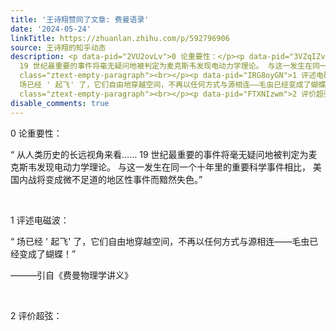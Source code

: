 ```yaml
---
title: '王诗翔赞同了文章: 费曼语录'
date: '2024-05-24'
linkTitle: https://zhuanlan.zhihu.com/p/592796906
source: 王诗翔的知乎动态
description: <p data-pid="2VU2ovLv">0 论重要性：</p><p data-pid="3VZqIZvR">“ 从人类历史的长远视角来看……
  19 世纪最重要的事件将毫无疑问地被判定为麦克斯韦发现电动力学理论。 与这一发生在同一个十年里的重要科学事件相比， 美国内战将变成微不足道的地区性事件而黯然失色。”</p><p
  class="ztext-empty-paragraph"><br></p><p data-pid="IRG8oyGN">1 评述电磁波：</p><p data-pid="espvk_fF">“
  场已经 ' 起飞' 了，它们自由地穿越空间，不再以任何方式与源相连——毛虫已经变成了蝴蝶！”</p><p data-pid="xsDmklBf"> ———引自《费曼物理学讲义》</p><p
  class="ztext-empty-paragraph"><br></p><p data-pid="FTXNIzwm">2 评价超弦：</p><p ...
disable_comments: true
---
```

<p data-pid="2VU2ovLv">0 论重要性：</p><p data-pid="3VZqIZvR">“ 从人类历史的长远视角来看…… 19 世纪最重要的事件将毫无疑问地被判定为麦克斯韦发现电动力学理论。 与这一发生在同一个十年里的重要科学事件相比， 美国内战将变成微不足道的地区性事件而黯然失色。”</p><p class="ztext-empty-paragraph"><br></p><p data-pid="IRG8oyGN">1 评述电磁波：</p><p data-pid="espvk_fF">“ 场已经 ' 起飞' 了，它们自由地穿越空间，不再以任何方式与源相连——毛虫已经变成了蝴蝶！”</p><p data-pid="xsDmklBf"> ———引自《费曼物理学讲义》</p><p class="ztext-empty-paragraph"><br></p><p data-pid="FTXNIzwm">2 评价超弦：</p><p ...
